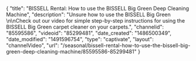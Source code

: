 {
    "title": "BISSELL Rental: How to use the BISSELL Big Green Deep Cleaning Machine",
    "description": "Unsure how to use the BISSELL Big Green \n\nCheck out our video for simple step-by-step instructions for using the BISSELL Big Green carpet cleaner on your carpets.",
    "channelid": "85595586",
    "videoid": "85299481",
    "date_created": "1486500349",
    "date_modified": "1491596754",
    "type": "captivate",
    "layout": "channelVideo",
    "url": "\/seasonal\/bissell-rental-how-to-use-the-bissell-big-green-deep-cleaning-machine\/85595586-85299481"
}